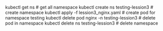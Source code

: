 kubectl get ns # get all namespace
kubectl create ns testing-lession3 # create namespace
kubectl apply -f lession3_nginx.yaml # create pod for namespace testing
kubectl delete pod nginx -n testing-lession3 # delete pod in namespace
kubectl delete ns testing-lession3 # delete namespace
